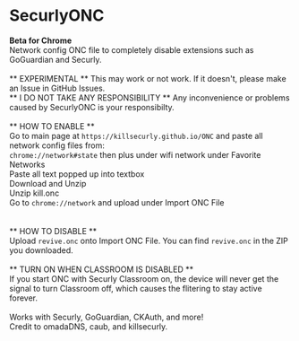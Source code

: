 # SecurlyONC
__Beta for Chrome__<br/>
Network config ONC file to completely disable extensions such as GoGuardian and Securly.<br/>
<br/>
** EXPERIMENTAL ** This may work or not work. If it doesn't, please make an Issue in GitHub Issues.<br/>
** I DO NOT TAKE ANY RESPONSIBILITY ** Any inconvenience or problems caused by SecurlyONC is your responsibilty.<br/>
<br/>
** HOW TO ENABLE **<br/>
Go to main page at `https://killsecurly.github.io/ONC` and paste all network config files from:<br/>
  `chrome://network#state` then plus under wifi network under Favorite Networks<br/>
Paste all text popped up into textbox<br/>
Download and Unzip<br/>
Unzip kill.onc<br/>
Go to `chrome://network` and upload under Import ONC File<br/>
<br/>
<br/>
** HOW TO DISABLE **<br/>
Upload `revive.onc` onto Import ONC File. You can find `revive.onc` in the ZIP you downloaded.<br/>
<br/>
** TURN ON WHEN CLASSROOM IS DISABLED **<br/>
If you start ONC with Securly Classroom on, the device will never get the signal to turn Classroom off, which causes the flitering to stay active forever.<br/>
<br/>
Works with Securly, GoGuardian, CKAuth, and more!<br/>
Credit to omadaDNS, caub, and killsecurly.<br/>
